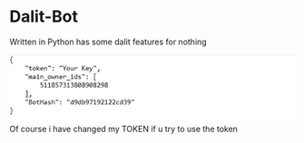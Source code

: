 # Dalit-Bot
Written in Python has some dalit features for nothing


![gif](Examples/changToken.gif)
Of course i have changed my TOKEN if u try to use the token
